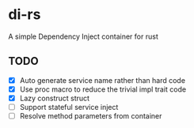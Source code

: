# di-rs

A simple Dependency Inject container for rust

## TODO

- [x] Auto generate service name rather than hard code
- [x] Use proc macro to reduce the trivial impl trait code
- [x] Lazy construct struct
- [ ] Support stateful service inject
- [ ] Resolve method parameters from container
